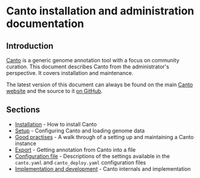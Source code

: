# Canto installation and administration documentation
## Introduction
[Canto](http://curation.pombase.org/) is a generic genome annotation tool with
a focus on community curation.  This document describes Canto from the
administrator's perspective.  It covers installation and maintenance.

The latest version of this document can always be found on the main
[Canto website](http://curation.pombase.org/docs/canto_admin) and the
source to it
[on GitHub](https://github.com/pombase/canto/blob/master/root/docs/md/canto_admin.md).

## Sections

* [Installation](canto_admin/installation) - How to install Canto
* [Setup](canto_admin/setup) - Configuring Canto and loading genome data
* [Good practises](canto_admin/good_practices) - A walk through of a setting up and
  maintaining a Canto instance
* [Export](canto_admin/data_export) - Getting annotation from Canto into a file
* [Configuration file](canto_admin/configuration_file) - Descriptions of the
  settings available in the `canto.yaml` and `canto_deploy.yaml` configuration
  files
* [Implementation and development](canto_admin/development) - Canto internals and
  implementation
